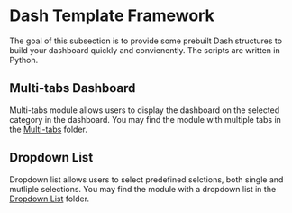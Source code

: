 # Dash Template Framework
The goal of this subsection is to provide some prebuilt Dash structures to build your dashboard quickly and convienently. The scripts are written in Python.

## Multi-tabs Dashboard
Multi-tabs module allows users to display the dashboard on the selected category in the dashboard. You may find the module with multiple tabs in the [Multi-tabs](Multitabs) folder.

## Dropdown List
Dropdown list allows users to select predefined selctions, both single and mutliple selections. You may find the module with a dropdown list in the [Dropdown List](DropdownList) folder.